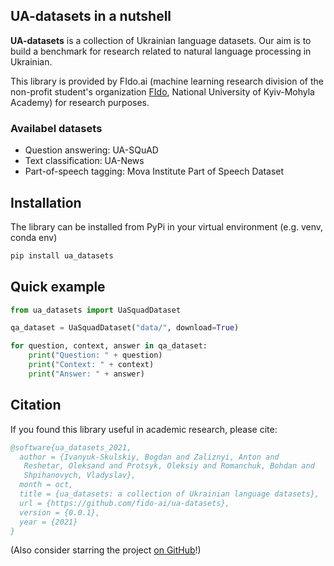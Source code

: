 ## UA-datasets in a nutshell
__UA-datasets__ is a collection of Ukrainian language datasets. Our aim is to build a benchmark for research related to 
natural language processing in Ukrainian.

This library is provided by FIdo.ai (machine learning research division of the non-profit student's organization
[FIdo](https://www.facebook.com/fido.naukma/), National University of Kyiv-Mohyla Academy) for research purposes.


### Availabel datasets
- Question answering: UA-SQuAD
- Text classification: UA-News
- Part-of-speech tagging: Mova Institute Part of Speech Dataset

## Installation
The library can be installed from PyPi in your virtual environment (e.g. venv, conda env)
```python
pip install ua_datasets
```

## Quick example
```python
from ua_datasets import UaSquadDataset

qa_dataset = UaSquadDataset("data/", download=True)

for question, context, answer in qa_dataset:
    print("Question: " + question)
    print("Context: " + context)
    print("Answer: " + answer)
```


## Citation
If you found this library useful in academic research, please cite:

```bibtex
@software{ua_datasets_2021,
  author = {Ivanyuk-Skulskiy, Bogdan and Zaliznyi, Anton and
   Reshetar, Oleksand and Protsyk, Oleksiy and Romanchuk, Bohdan and
   Shpihanovych, Vladyslav},
  month = oct,
  title = {ua_datasets: a collection of Ukrainian language datasets},
  url = {https://github.com/fido-ai/ua-datasets},
  version = {0.0.1},
  year = {2021}
}
```

(Also consider starring the project [on GitHub](https://github.com/fido-ai/ua-datasets)!)
